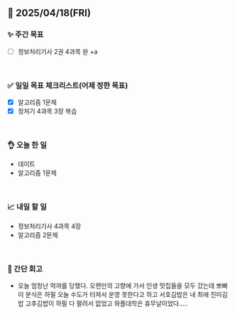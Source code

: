 ## 📅 2025/04/18(FRI)


### ✨ 주간 목표

- [ ] 정보처리기사 2권 4과목 완 +a

<br/>

### ✅ 일일 목표 체크리스트(어제 정한 목표)

- [x] 알고리즘 1문제
- [x] 정처기 4과목 3장 복습

<br/>

### 👌 오늘 한 일

- 데이트
- 알고리즘 1문제

<br/>

### 📈 내일 할 일

- 정보처리기사 4과목 4장
- 알고리즘 2문제
  
<br/>

### 💭 간단 회고

- 오늘 엄청난 억까를 당했다. 오랜만의 고향에 가서 인생 맛집들을 모두 갔는데 뽀빠이 분식은 하필 오늘 수도가 터져서 운영 못한다고 하고 서호김밥은 내 최애 진미김밥 고추김밥이 하필 다 팔려서 없었고 와플대학은 휴무날이었다.....

